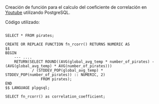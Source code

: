 
Creación de función para el calculo del coeficiente de correlación en [Youtube](https://youtu.be/8mxh3Fb7Hrg) utilizando PostgreSQL.

Código utilizado:

~~~

SELECT * FROM pirates;

CREATE OR REPLACE FUNCTION fn_rcorr() RETURNS NUMERIC AS
$$
BEGIN
    --- ....
    RETURN(SELECT ROUND((AVG(global_avg_temp * number_of_pirates) - (AVG(global_avg_temp) * AVG(number_of_pirates)))
		    / (STDDEV_POP(global_avg_temp) * STDDEV_POP(number_of_pirates)) :: NUMERIC, 2)
                FROM pirates);
END
$$ LANGUAGE plpgsql;

SELECT fn_rcorr() as correlation_coefficient;

~~~
